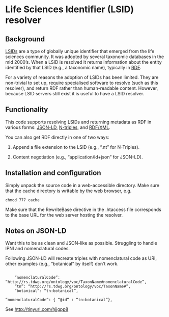 # Life Sciences Identifier (LSID) resolver

## Background
[LSIDs](https://en.wikipedia.org/wiki/LSID) are a type of globally unique identifier that emerged from the life sciences community. It was adopted by several taxonomic databases in the mid 2000’s. When a LSID is resolved it returns information about the entity identified by that LSID (e.g., a taxonomic name), typically in [RDF](https://en.wikipedia.org/wiki/Resource_Description_Framework).

For a variety of reasons the adoption of LSIDs has been limited. They are non-trivial to set up, require specialised software to resolve (such as this resolver), and return RDF rather than human-readable content. However, because LSID servers still exist it is useful to have a LSID resolver.

## Functionality
This code supports resolving LSIDs and returning metadata as RDF in various forms: [JSON-LD](https://en.wikipedia.org/wiki/JSON-LD), [N-triples](https://en.wikipedia.org/wiki/N-Triples), and [RDF/XML](https://en.wikipedia.org/wiki/RDF/XML).

You can also get RDF directly in one of two ways:

1. Append a file extension to the LSID (e.g., “.nt” for N-Triples).

2. Content negotiation (e.g., “application/ld+json” for JSON-LD).

## Installation and configuration

Simply unpack the source code in a web-accessible directory. Make sure that the cache directory is writable by the web browser, e.g.

```
chmod 777 cache
```

Make sure that the RewriteBase directive in the .htaccess file corresponds to the base URL for the web server hosting the resolver.

## Notes on JSON-LD

Want this to be as clean and JSON-like as possible. Struggling to handle IPNI and nomenclatural codes.

Following JSON-LD will recreate triples with nomenclatural code as URI, other examples (e.g., “botanical” by itself) don’t work.

```

    “nomenclaturalCode”:  “http://rs.tdwg.org/ontology/voc/TaxonName#nomenclaturalCode”,
    “tn”: “http://rs.tdwg.org/ontology/voc/TaxonName#”,
    “botanical”: “tn:botanical”,

“nomenclaturalCode”: { “@id” : “tn:botanical”},
```

See http://tinyurl.com/hjjqpp8




